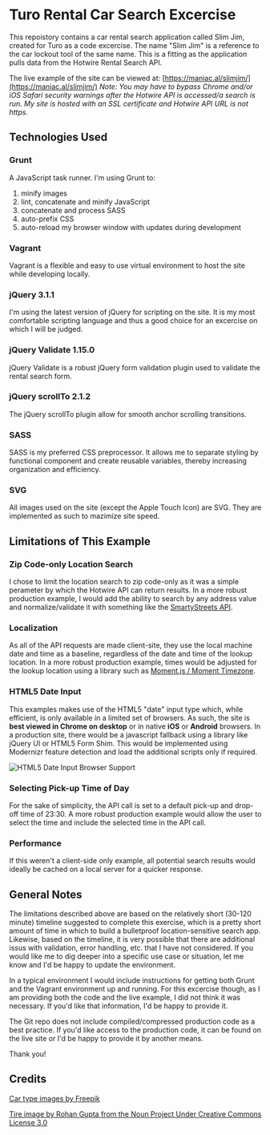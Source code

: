 # Turo Rental Car Search Excercise

This repoistory contains a car rental search application called Slim Jim, created for Turo as a code excercise. The name "Slim Jim" is a reference to the car lockout tool of the same name. This is a fitting as the application pulls data from the Hotwire Rental Search API.

The live example of the site can be viewed at: [https://maniac.al/slimjim/](https://maniac.al/slimjim/)
_Note: You may have to bypass Chrome and/or iOS Safari security warnings after the Hotwire API is accessed/a search is run. My site is hosted with an SSL certificate and Hotwire API URL is not https._

## Technologies Used

### Grunt

A JavaScript task runner. I'm using Grunt to:
1.  minify images
2.  lint, concatenate and minify JavaScript
3.  concatenate and process SASS
4.  auto-prefix CSS
5.  auto-reload my browser window with updates during development

### Vagrant

Vagrant is a flexible and easy to use virtual environment to  host the site while developing locally.

### jQuery 3.1.1

I'm using the latest version of jQuery for scripting on the site. It is my most comfortable scripting language and thus a good choice for an excercise on which I will be judged.

### jQuery Validate 1.15.0

jQuery Validate  is a robust jQuery form validation plugin used to validate the rental search form.

### jQuery scrollTo 2.1.2

The jQuery scrollTo plugin allow for smooth anchor scrolling transitions.

### SASS
SASS is my preferred CSS preprocessor. It allows me to separate styling by functional component and create reusable variables, thereby increasing organization and efficiency.

### SVG
All images used on the site (except the Apple Touch Icon) are SVG. They are implemented as such to mazimize site speed.


## Limitations of This Example

### Zip Code-only Location Search
I chose to limit the location search to zip code-only as it was a simple perameter by which the Hotwire API can return results. In a more robust production example, I would add the ability to search by any address value and normalize/validate it with something like the [SmartyStreets API](https://smartystreets.com/).

### Localization
As all of the API requests are made client-site, they use the local machine date and time as a baseline, regardless of the date and time of the lookup location. In a more robust production example, times would be adjusted for the lookup location using a library such as [Moment.js / Moment Timezone](https://momentjs.com/).

### HTML5 Date Input

This examples makes use of the HTML5 "date" input type which, while efficient, is only available in a limited set of browsers. As such, the site is **best viewed in Chrome on desktop** or in native **iOS** or **Android** browsers. In a production site, there would be a javascript fallback using a library like jQuery UI or HTML5 Form Shim. This would be implemented using Modernizr feature detection and load the additional scripts only if required.

![HTML5 Date Input Browser Support](http://maniac.al/slimjim/dist/images/date-input-usage.png "HTML5 Date Input Browser Support")

### Selecting Pick-up Time of Day
For the sake of simplicity, the API call is set to a default pick-up and drop-off time of 23:30. A more robust production example would allow the user to select the time and include the selected time in the API call.

### Performance
If this weren't a client-side only example, all potential search results would ideally be cached on a local server for a quicker response.


## General Notes

The limitations described above are based on the relatively short (30-120 minute) timeline suggested to complete this exercise, which is a pretty short amount of time in which to build a bulletproof location-sensitive search app. Likewise, based on the timeline, it is very possible that there are additional issus with validation, error handling, etc. that I have not considered. If you would like me to dig deeper into a specific use case or situation, let me know and I'd be happy to update the environment.

In a typical environment I would include instructions for getting both Grunt and the Vagrant environment up and running. For this excercise though, as I am providing both the code and the live example, I did not think it was necessary. If you'd like that information, I'd be happy to provide it.

The Git repo does not include compiled/compressed production code as a best practice. If you'd like access to the production code, it can be found on the live site or I'd be happy to provide it by another means.

Thank you!


## Credits
[Car type images by Freepik](http://www.freepik.com/)

[Tire image by Rohan Gupta from the Noun Project Under Creative Commons License 3.0](https://creativecommons.org/licenses/by/3.0/legalcode)
